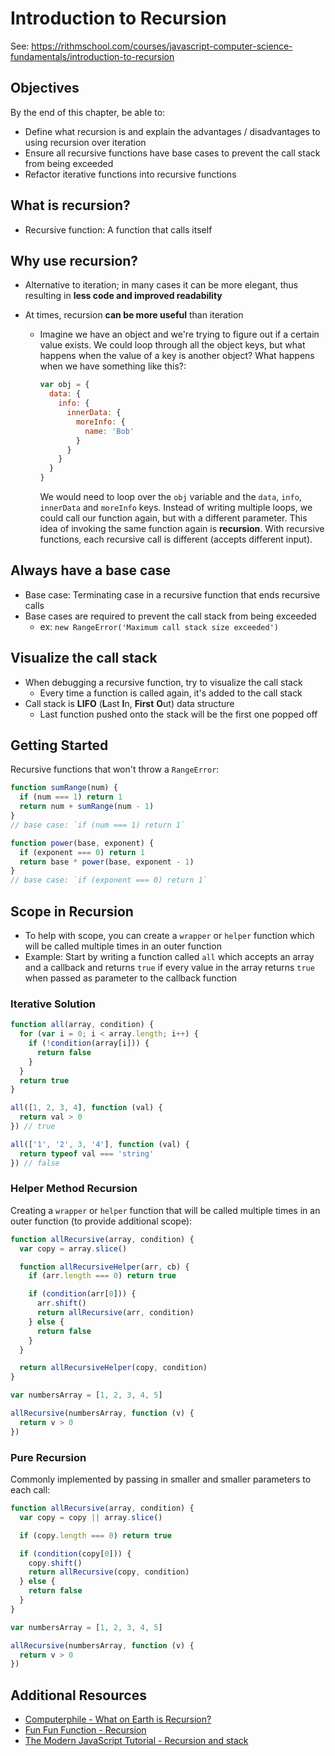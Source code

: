 # Introduction to Recursion

See:
<https://rithmschool.com/courses/javascript-computer-science-fundamentals/introduction-to-recursion>

## Objectives

By the end of this chapter, be able to:

- Define what recursion is and explain the advantages / disadvantages to using
  recursion over iteration
- Ensure all recursive functions have base cases to prevent the call stack from
  being exceeded
- Refactor iterative functions into recursive functions

## What is recursion?

- Recursive function: A function that calls itself

## Why use recursion?

- Alternative to iteration; in many cases it can be more elegant, thus resulting
  in **less code and improved readability**
- At times, recursion **can be more useful** than iteration

  - Imagine we have an object and we're trying to figure out if a certain value
    exists. We could loop through all the object keys, but what happens when the
    value of a key is another object? What happens when we have something like
    this?:

    ```javascript
    var obj = {
      data: {
        info: {
          innerData: {
            moreInfo: {
              name: 'Bob'
            }
          }
        }
      }
    }
    ```

    We would need to loop over the `obj` variable and the `data`, `info`,
    `innerData` and `moreInfo` keys. Instead of writing multiple loops, we could
    call our function again, but with a different parameter. This idea of
    invoking the same function again is **recursion**. With recursive functions,
    each recursive call is different (accepts different input).

## Always have a base case

- Base case: Terminating case in a recursive function that ends recursive calls
- Base cases are required to prevent the call stack from being exceeded
  - ex: `new RangeError('Maximum call stack size exceeded')`

## Visualize the call stack

- When debugging a recursive function, try to visualize the call stack
  - Every time a function is called again, it's added to the call stack
- Call stack is **LIFO** (**L**ast **I**n, **First** **O**ut) data structure
  - Last function pushed onto the stack will be the first one popped off

## Getting Started

Recursive functions that won't throw a `RangeError`:

```javascript
function sumRange(num) {
  if (num === 1) return 1
  return num + sumRange(num - 1)
}
// base case: `if (num === 1) return 1`
```

```javascript
function power(base, exponent) {
  if (exponent === 0) return 1
  return base * power(base, exponent - 1)
}
// base case: `if (exponent === 0) return 1`
```

## Scope in Recursion

- To help with scope, you can create a `wrapper` or `helper` function which will
  be called multiple times in an outer function
- Example: Start by writing a function called `all` which accepts an array and a
  callback and returns `true` if every value in the array returns `true` when
  passed as parameter to the callback function

### Iterative Solution

```javascript
function all(array, condition) {
  for (var i = 0; i < array.length; i++) {
    if (!condition(array[i])) {
      return false
    }
  }
  return true
}

all([1, 2, 3, 4], function (val) {
  return val > 0
}) // true

all(['1', '2', 3, '4'], function (val) {
  return typeof val === 'string'
}) // false
```

### Helper Method Recursion

Creating a `wrapper` or `helper` function that will be called multiple times in
an outer function (to provide additional scope):

```javascript
function allRecursive(array, condition) {
  var copy = array.slice()

  function allRecursiveHelper(arr, cb) {
    if (arr.length === 0) return true

    if (condition(arr[0])) {
      arr.shift()
      return allRecursive(arr, condition)
    } else {
      return false
    }
  }

  return allRecursiveHelper(copy, condition)
}

var numbersArray = [1, 2, 3, 4, 5]

allRecursive(numbersArray, function (v) {
  return v > 0
})
```

### Pure Recursion

Commonly implemented by passing in smaller and smaller parameters to each call:

```javascript
function allRecursive(array, condition) {
  var copy = copy || array.slice()

  if (copy.length === 0) return true

  if (condition(copy[0])) {
    copy.shift()
    return allRecursive(copy, condition)
  } else {
    return false
  }
}

var numbersArray = [1, 2, 3, 4, 5]

allRecursive(numbersArray, function (v) {
  return v > 0
})
```

## Additional Resources

- [Computerphile - What on Earth is Recursion?][1]
- [Fun Fun Function - Recursion][2]
- [The Modern JavaScript Tutorial - Recursion and stack][3]

[1]: https://youtube.com/watch?v=Mv9NEXX1VHc
[2]: https://youtube.com/watch?v=k7-N8R0-KY4
[3]: https://javascript.info/recursion
